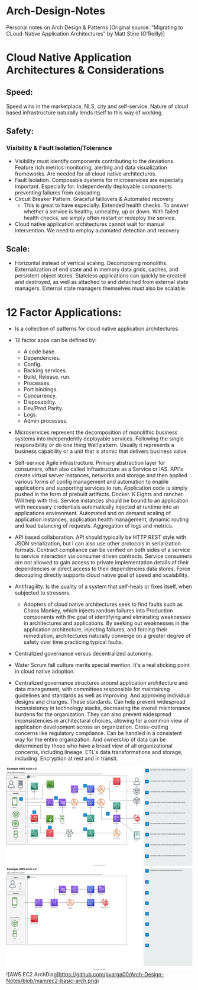 # Arch-Design-Notes
Personal notes on Arch Design & Patterns
[Original source: "Migrating to CLoud-Native Application Architectures" by Matt Stine (O'Reilly)]

# Cloud Native Application Architectures & Considerations
## Speed:
Speed wins in the marketplace, NLS, city and self-service. Nature of cloud based infrastructure naturally lends itself to this way of working.

## Safety:
### Visibility & Fault Isolation/Tolerance
- Visibility must identify components contributing to the deviations. Feature rich metrics monitoring, alerting and data visualization frameworks. Are needed for all cloud native architectures.
- Fault Isolation. Composable systems for microservices are especially important. Especially for. Independently deployable components preventing failures from cascading.
- Circuit Breaker Pattern. Graceful falilovers & Automated recovery
  - This is great to have especially. Extended health checks. To answer whether a service is healthy, unhealthy, up or down. With failed health checks, we simply often restart or redeploy the service.
- Cloud native application architectures cannot wait for manual intervention. We need to employ automated detection and recovery.

## Scale:
- Horizontal instead of vertical scaling. Decomposing monoliths. Externalization of end state and in memory data grids, caches, and persistent object stores. Stateless applications can quickly be created and destroyed, as well as attached to and detached from external state managers. External state managers themselves must also be scalable.

# 12 Factor Applications:
- Is a collection of patterns for cloud native application architectures.
- 12 factor apps can be defined by:
  -  A code base.
  -  Dependencies.
  -  Config.
  -  Backing services.
  -  Build, Release, run.
  - Processes.
  - Port bindings.
  - Concurrency.
  - Disposability.
  - Dev/Prod Parity.
  - Logs.
  - Admin processes.

- Microservices represent the decomposition of monolithic business systems into independently deployable services. Following the single responsibility or do one thing Well pattern. Usually it represents a business capability or a unit that is atomic that delivers business value.

- Self-service Agile infrastructure. Primary abstraction layer for consumers, often also called Infrastructure as a Service or IAS. API's create virtual server instances, networks and storage and then applied various forms of config management and automation to enable applications and supporting services to run. Application code is simply pushed in the form of prebuilt artifacts. Docker. K Eights and rancher. Will help with this. Service instances should be bound to an application with necessary credentials automatically injected at runtime into an applications environment. Automated and on demand scaling of application instances, application health management, dynamic routing and load balancing of requests. Aggregation of logs and metrics.

- API based collaboration. API should typically be HTTP REST style with JSON serialization, but I can also use other protocols in serialization formats. Contract compliance can be verified on both sides of a service to service interaction via consumer driven contracts. Service consumers are not allowed to gain access to private implementation details of their dependencies or direct access to their dependencies data stores. Force decoupling directly supports cloud native goal of speed and scalability.

- Antifragility. Is the quality of a system that self-heals or fixes itself, when subjected to stressors.
  - Adopters of cloud native architectures seek to find faults such as Chaos Monkey, which injects random failures into Production components with the goal of identifying and eliminating weaknesses in architectures and applications. By seeking out weaknesses in the application architecture, injecting failures, and forcing their remediation, architectures naturally converge on a greater degree of safety over time practicing typical faults.

- Centralized governance versus decentralized autonomy.

- Water Scrum fall culture merits special mention. It's a real sticking point in cloud native adoption.

- Centralized governance structures around application architecture and data management, with committees responsible for maintaining guidelines and standards as well as improving. And approving individual designs and changes. These standards. Can help prevent widespread inconsistency in technology stacks, decreasing the overall maintenance burdens for the organization. They can also prevent widespread inconsistencies in architectural choices, allowing for a common view of application development across an organization. Cross-cutting concerns like regulatory compliance. Can be handled in a consistent way for the entire organization. And ownership of data can be determined by those who have a broad view of all organizational concerns, including lineage. ETL's data transformations and storage, including. Encryption at rest and in transit.


![AWS Arch Diagram](https://github.com/pvarga00/Arch-Design-Notes/blob/main/Default%20AWS%20Arch%20Template.drawio.svg)
![PartCatalog ArchDiag](https://github.com/pvarga00/Arch-Design-Notes/blob/main/Sample%20Parts%20Catalog.svg)
![AWS EC2 ArchDiag]https://github.com/pvarga00/Arch-Design-Notes/blob/main/ec2-basic-arch.png)
